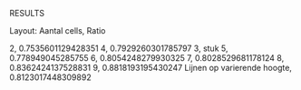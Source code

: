 RESULTS

Layout: Aantal cells, Ratio

2, 0.7535601129428351
4, 0.7929260301785797
3, stuk
5, 0.778949045285755
6, 0.8054248279930325
7, 0.8028529681178124
8, 0.8362424137528831
9, 0.8818193195430247
Lijnen op varierende hoogte, 0.8123017448309892